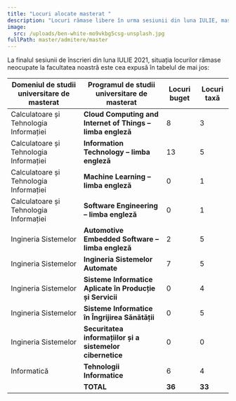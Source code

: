 ```yaml
---
title: "Locuri alocate masterat "
description: "Locuri rămase libere în urma sesiunii din luna IULIE, masterat "
image:
  src: /uploads/ben-white-mo9vkbg5csg-unsplash.jpg
fullPath: master/admitere/master
---
```

La finalul sesiunii de înscrieri din luna IULIE 2021, situația locurilor rămase neocupate la facultatea noastră este cea expusă în tabelul de mai jos:

| **Domeniul de studii universitare de masterat** | **Programul de studii universitare de masterat**           | **Locuri buget** | **Locuri taxă** |
| ----------------------------------------------- | ---------------------------------------------------------- | ---------------- | --------------- |
| Calculatoare și Tehnologia Informației          | **Cloud Computing and Internet of Things – limba engleză** | 8                | 3               |
| Calculatoare și Tehnologia Informației          | **Information Technology – limba engleză**                 | 13               | 5               |
| Calculatoare și Tehnologia Informației          | **Machine Learning – limba engleză**                       | 0                | 1               |
| Calculatoare și Tehnologia Informației          | **Software Engineering – limba engleză**                   | 0                | 1               |
| Ingineria Sistemelor                            | **Automotive Embedded Software – limba engleză**           | 2                | 5               |
| Ingineria Sistemelor                            | **Ingineria Sistemelor Automate**                          | 7                | 5               |
| Ingineria Sistemelor                            | **Sisteme Informatice Aplicate în Producție și Servicii**  | 0                | 4               |
| Ingineria Sistemelor                            | **Sisteme Informatice în Îngrijirea Sănătății**            | 0                | 5               |
| Ingineria Sistemelor                            | **Securitatea informațiilor și a sistemelor cibernetice**  | 0                | 0               |
| Informatică                                     | **Tehnologii Informatice**                                 | 6                | 4               |
|                                                 | **TOTAL**                                                  | **36**           | **33**          |